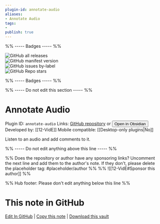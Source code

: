 ```yaml
---
plugin-id: annotate-audio
aliases:
- Annotate Audio
tags: 
- 
publish: true
---
```


%% ----- Badges ----- %%

![GitHub all releases](https://img.shields.io/github/downloads/12-VidE/annotate-audio/total?color=573E7A&logo=github&style=for-the-badge)   
![GitHub manifest version](https://img.shields.io/github/manifest-json/v/12-VidE/annotate-audio?color=573E7A&logo=github&style=for-the-badge)   
![GitHub issues by-label](https://img.shields.io/github/issues/12-VidE/annotate-audio/help%20wanted?color=573E7A&logo=github&style=for-the-badge)   
![GitHub Repo stars](https://img.shields.io/github/stars/12-VidE/annotate-audio?color=573E7A&logo=github&style=for-the-badge)

%% ----- Badges ----- %%

%% ----- Do not edit this section ----- %%

# Annotate Audio

Plugin ID: `annotate-audio`
Links: [GitHub repository](https://github.com/12-VidE/annotate-audio) or [<button id=HH>Open in Obsidian</button>](obsidian://show-plugin?id=annotate-audio)
Developed by: [[12-VidE]]
Mobile compatible: [[Desktop-only plugins|No]]

Listen to an audio and add comments to it.

%% ----- Do not edit anything above this line ----- %% 

%% Does the repository or author have any sponsoring links? Uncomment the next line and add them to the author's note. If they don't, please delete the placeholder tag: #placeholder/author %%
%% ![[12-VidE#Sponsor this author]] %%

%% Hub footer: Please don't edit anything below this line %%

# This note in GitHub

<span class="git-footer">[Edit In GitHub](https://github.dev/obsidian-community/obsidian-hub/blob/main/02%20-%20Community%20Expansions/02.05%20All%20Community%20Expansions/Plugins/annotate-audio.md "git-hub-edit-note") | [Copy this note](https://raw.githubusercontent.com/obsidian-community/obsidian-hub/main/02%20-%20Community%20Expansions/02.05%20All%20Community%20Expansions/Plugins/annotate-audio.md "git-hub-copy-note") | [Download this vault](https://github.com/obsidian-community/obsidian-hub/archive/refs/heads/main.zip "git-hub-download-vault") </span>
